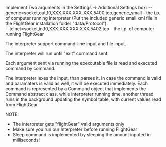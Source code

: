 Implement Two arguments in the Settings -> Additional Settings box:
--generic=socket,out,10,XXX.XXX.XXX.XXX,5400,tcp,generic_small -
the i.p. of computer running interpreter
(Put the included generic small xml file in the FlightGear installation folder "data/Protocol").   
--telnet=socket,in,10,XXX.XXX.XXX.XXX,5402,tcp -
the i.p. of computer running FlightGear

The interpreter support command-line input and file input.

The interpreter will run until "exit" command sent.

Each argument sent via running the exexcutable file is read and executed command by command.

The interpreter lexes the input, than parses it. In case
the command is valid and paramaters is valid as well, it will be executed immediately.
Each command is represented by a Command object that implements the Command abstract class.
while interpreter running time, another thread runs in the background updating the symbol table, with current values read from FlightGear.

NOTE: 
- The interpreter gets "flightGear" valid arguments only
- Make sure you run our Interpreter before running FlightGear
- Sleep command is implemented by sleeping the amount inputed in milliseconds!
